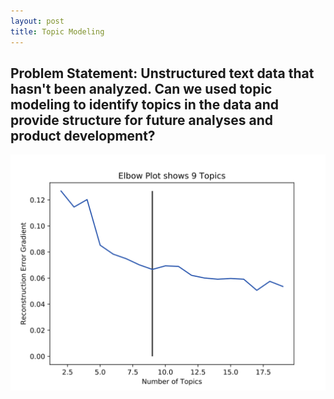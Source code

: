 ```yaml
---
layout: post
title: Topic Modeling
---
```


## Problem Statement: Unstructured text data that hasn't been analyzed. Can we used topic modeling to identify topics in the data and provide structure for future analyses and product development?


![placeholder](/assets/Topic_modeling_NMF.svg)
